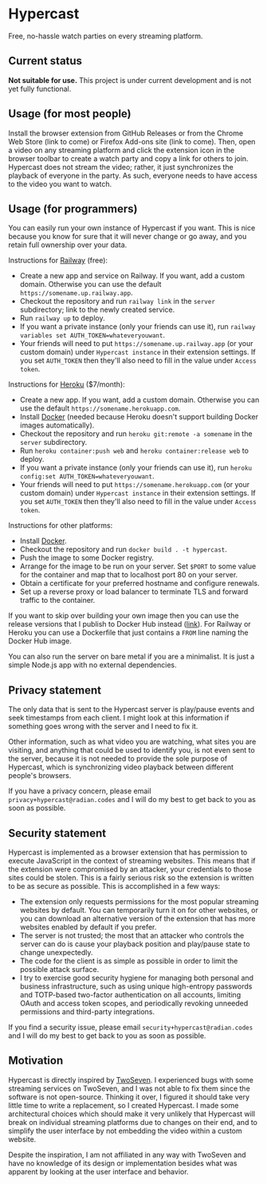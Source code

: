 # Hypercast

Free, no-hassle watch parties on every streaming platform.

## Current status

**Not suitable for use.** This project is under current development
and is not yet fully functional.

## Usage (for most people)

Install the browser extension from GitHub Releases or from the Chrome
Web Store (link to come) or Firefox Add-ons site (link to come). Then,
open a video on any streaming platform and click the extension icon in
the browser toolbar to create a watch party and copy a link for others
to join. Hypercast does not stream the video; rather, it just
synchronizes the playback of everyone in the party. As such, everyone
needs to have access to the video you want to watch.

## Usage (for programmers)

You can easily run your own instance of Hypercast if you want. This is
nice because you know for sure that it will never change or go away,
and you retain full ownership over your data.

Instructions for [Railway](https://railway.app/) (free):

* Create a new app and service on Railway. If you want, add a custom
  domain. Otherwise you can use the default
  `https://somename.up.railway.app`.
* Checkout the repository and run `railway link` in the `server`
  subdirectory; link to the newly created service.
* Run `railway up` to deploy.
* If you want a private instance (only your friends can use it), run
  `railway variables set AUTH_TOKEN=whateveryouwant`.
* Your friends will need to put `https://somename.up.railway.app` (or
  your custom domain) under `Hypercast instance` in their extension
  settings. If you set `AUTH_TOKEN` then they'll also need to fill in
  the value under `Access token`.

Instructions for [Heroku](https://heroku.com/) ($7/month):

* Create a new app. If you want, add a custom domain. Otherwise you
  can use the default `https://somename.herokuapp.com`.
* Install [Docker](https://www.docker.com/) (needed because Heroku
  doesn't support building Docker images automatically).
* Checkout the repository and run `heroku git:remote -a somename` in
  the `server` subdirectory.
* Run `heroku container:push web` and `heroku container:release web`
  to deploy.
* If you want a private instance (only your friends can use it), run
  `heroku config:set AUTH_TOKEN=whateveryouwant`.
* Your friends will need to put `https://somename.herokuapp.com` (or
  your custom domain) under `Hypercast instance` in their extension
  settings. If you set `AUTH_TOKEN` then they'll also need to fill in
  the value under `Access token`.

Instructions for other platforms:

* Install [Docker](https://www.docker.com/).
* Checkout the repository and run `docker build . -t hypercast`.
* Push the image to some Docker registry.
* Arrange for the image to be run on your server. Set `$PORT` to some
  value for the container and map that to localhost port 80 on your
  server.
* Obtain a certificate for your preferred hostname and configure
  renewals.
* Set up a reverse proxy or load balancer to terminate TLS and forward
  traffic to the container.

If you want to skip over building your own image then you can use the
release versions that I publish to Docker Hub instead
([link](https://hub.docker.com/r/radiansoftware/hypercast)). For
Railway or Heroku you can use a Dockerfile that just contains a `FROM`
line naming the Docker Hub image.

You can also run the server on bare metal if you are a minimalist. It
is just a simple Node.js app with no external dependencies.

## Privacy statement

The only data that is sent to the Hypercast server is play/pause
events and seek timestamps from each client. I might look at this
information if something goes wrong with the server and I need to fix
it.

Other information, such as what video you are watching, what sites you
are visiting, and anything that could be used to identify you, is not
even sent to the server, because it is not needed to provide the sole
purpose of Hypercast, which is synchronizing video playback between
different people's browsers.

If you have a privacy concern, please email
`privacy+hypercast@radian.codes` and I will do my best to get back to
you as soon as possible.

## Security statement

Hypercast is implemented as a browser extension that has permission to
execute JavaScript in the context of streaming websites. This means
that if the extension were compromised by an attacker, your
credentials to those sites could be stolen. This is a fairly serious
risk so the extension is written to be as secure as possible. This is
accomplished in a few ways:

* The extension only requests permissions for the most popular
  streaming websites by default. You can temporarily turn it on for
  other websites, or you can download an alternative version of the
  extension that has more websites enabled by default if you prefer.
* The server is not trusted; the most that an attacker who controls
  the server can do is cause your playback position and play/pause
  state to change unexpectedly.
* The code for the client is as simple as possible in order to limit
  the possible attack surface.
* I try to exercise good security hygiene for managing both personal
  and business infrastructure, such as using unique high-entropy
  passwords and TOTP-based two-factor authentication on all accounts,
  limiting OAuth and access token scopes, and periodically revoking
  unneeded permissions and third-party integrations.

If you find a security issue, please email
`security+hypercast@radian.codes` and I will do my best to get back to
you as soon as possible.

## Motivation

Hypercast is directly inspired by [TwoSeven](https://twoseven.xyz/). I
experienced bugs with some streaming services on TwoSeven, and I was
not able to fix them since the software is not open-source. Thinking
it over, I figured it should take very little time to write a
replacement, so I created Hypercast. I made some architectural choices
which should make it very unlikely that Hypercast will break on
individual streaming platforms due to changes on their end, and to
simplify the user interface by not embedding the video within a custom
website.

Despite the inspiration, I am not affiliated in any way with TwoSeven
and have no knowledge of its design or implementation besides what was
apparent by looking at the user interface and behavior.
